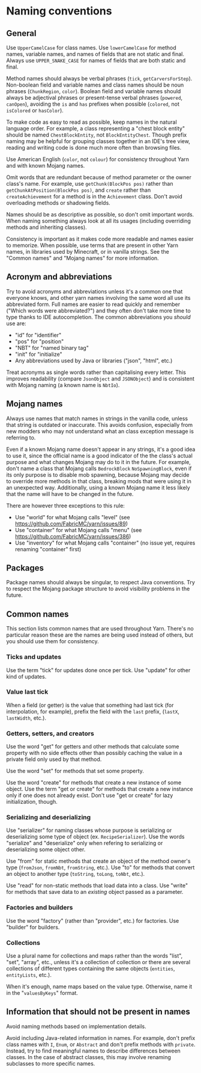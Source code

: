 # Naming conventions

## General

Use `UpperCamelCase` for class names. Use `lowerCamelCase` for method names, variable names, and names of fields that are not static and final. Always use `UPPER_SNAKE_CASE` for names of fields that are both static and final.

Method names should always be verbal phrases (`tick`, `getCarversForStep`). Non-boolean field and variable names and class names should be noun phrases (`ChunkRegion`, `color`). Boolean field and variable names should always be adjectival phrases or present-tense verbal phrases (`powered`, `canOpen`), avoiding the `is` and `has` prefixes when possible (`colored`, not `isColored` or `hasColor`).

To make code as easy to read as possible, keep names in the natural language order. For example, a class representing a "chest block entity" should be named `ChestBlockEntity`, not `BlockEntityChest`. Though prefix naming may be helpful for grouping classes together in an IDE's tree view, reading and writing code is done much more often than browsing files.

Use American English (`color`, not `colour`) for consistency throughout Yarn and with known Mojang names.

Omit words that are redundant because of method parameter or the owner class's name. For example, use `getChunk(BlockPos pos)` rather than `getChunkAtPosition(BlockPos pos)`, and `create` rather than `createAchievement` for a method is in the `Achievement` class. Don't avoid overloading methods or shadowing fields.

Names should be as descriptive as possible, so don't omit important words. When naming something always look at all its usages (including overriding methods and inheriting classes).

Consistency is important as it makes code more readable and names easier to memorize. When possible, use terms that are present in other Yarn names, in libraries used by Minecraft, or in vanilla strings. See the "Common names" and "Mojang names" for more information.

## Acronym and abbreviations

Try to avoid acronyms and abbreviations unless it's a common one that everyone knows, and other yarn names involving the same word all use its abbreviated form. Full names are easier to read quickly and remember ("Which words were abbreviated?") and they often don't take more time to type thanks to IDE autocompletion. The common abbreviations you *should* use are:

 - "id" for "identifier"
 - "pos" for "position"
 - "NBT" for "named binary tag"
 - "init" for "initialize"
 - Any abbreviations used by Java or libraries ("json", "html", etc.)

Treat acronyms as single words rather than capitalising every letter. This improves readability (compare `JsonObject` and `JSONObject`) and is consistent with Mojang naming (a known name is `NbtIo`).

## Mojang names

Always use names that match names in strings in the vanilla code, unless that string is outdated or inaccurate. This avoids confusion, especially from new modders who may not understand what an class exception message is referring to.

Even if a known Mojang name doesn't appear in any strings, it's a good idea to use it, since the official name is a good indicator of the the class's actual purpose and what changes Mojang may do to it in the future. For example, don't name a class that Mojang calls `BedrockBlock` `NoSpawningBlock`, even if its only purpose is to disable mob spawning, because Mojang may decide to override more methods in that class, breaking mods that were using it in an unexpected way. Additionally, using a known Mojang name it less likely that the name will have to be changed in the future.

There are however three exceptions to this rule:
 - Use "world" for what Mojang calls "level" (see https://github.com/FabricMC/yarn/issues/89)
 - Use "container" for what Mojang calls "menu" (see https://github.com/FabricMC/yarn/issues/386)
 - Use "inventory" for what Mojang calls "container" (no issue yet, requires renaming "container" first)

## Packages

Package names should always be singular, to respect Java conventions. Try to respect the Mojang package structure to avoid visibility problems in the future.

## Common names

This section lists common names that are used throughout Yarn. There's no particular reason these are the names are being used instead of others, but you should use them for consistency.

### Ticks and updates

Use the term "tick" for updates done once per tick. Use "update" for other kind of updates.

### Value last tick

When a field (or getter) is the value that something had last tick (for interpolation, for example), prefix the field with the `last` prefix, (`lastX`, `lastWidth`, etc.).

### Getters, setters, and creators

Use the word "get" for getters and other methods that calculate some property with no side effects other than possibly caching the value in a private field only used by that method.

Use the word "set" for methods that set some property.

Use the word "create" for methods that create a new instance of some object. Use the term "get or create" for methods that create a new instance only if one does not already exist. Don't use "get or create" for lazy initialization, though. 

### Serializing and deserializing

Use "serializer" for naming classes whose purpose is serializing or deserializing some type of object (ex. `RecipeSerializer`). Use the words "serialize" and "deserialize" only when refering to serializing or deserializing some object other.

Use "from" for static methods that create an object of the method owner's type (`fromJson`, `fromNbt`, `fromString`, etc.). Use "to" for methods that convert an object to another type (`toString`, `toLong`, `toNbt`, etc.).

Use "read" for non-static methods that load data into a class. Use "write" for methods that save data to an *existing* object passed as a parameter.

### Factories and builders

Use the word "factory" (rather than "provider", etc.) for factories. Use "builder" for builders.

### Collections

Use a plural name for collections and maps rather than the words "list", "set", "array", etc., unless it's a collection of collection or there are several collections of different types containing the same objects (`entities`, `entityLists`, etc.).

When it's enough, name maps based on the value type. Otherwise, name it in the "`valuesByKeys`" format.

## Information that should not be present in names

Avoid naming methods based on implementation details.

Avoid including Java-related information in names. For example, don't prefix class names with `I`, `Enum`, or `Abstract` and don't prefix methods with `private`. Instead, try to find meaningful names to describe differences between classes. In the case of abstract classes, this may involve renaming subclasses to more specific names.
